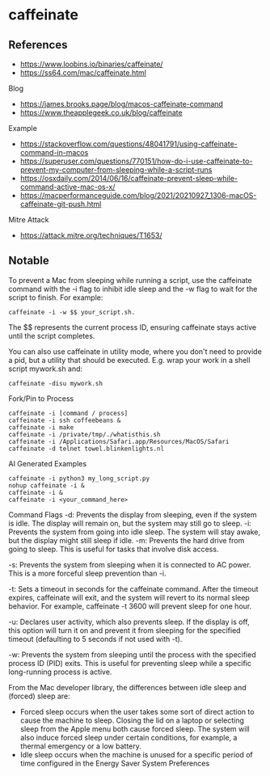 # caffeinate
## References
- https://www.loobins.io/binaries/caffeinate/
- https://ss64.com/mac/caffeinate.html

Blog
- https://james.brooks.page/blog/macos-caffeinate-command
- https://www.theapplegeek.co.uk/blog/caffeinate

Example
- https://stackoverflow.com/questions/48041791/using-caffeinate-command-in-macos
- https://superuser.com/questions/770151/how-do-i-use-caffeinate-to-prevent-my-computer-from-sleeping-while-a-script-runs
- https://osxdaily.com/2014/06/16/caffeinate-prevent-sleep-while-command-active-mac-os-x/
- https://macperformanceguide.com/blog/2021/20210927_1306-macOS-caffeinate-git-push.html

Mitre Attack
- https://attack.mitre.org/techniques/T1653/

## Notable

To prevent a Mac from sleeping while running a script, use the caffeinate command with the -i flag to inhibit idle sleep and the -w flag to wait for the script to finish. 
For example: 
```
caffeinate -i -w $$ your_script.sh. 
```
The $$ represents the current process ID, ensuring caffeinate stays active until the script completes. 


You can also use caffeinate in utility mode, where you don't need to provide a pid, but a utility that should be executed. 
E.g. wrap your work in a shell script mywork.sh and:
```
caffeinate -disu mywork.sh
```

Fork/Pin to Process
```
caffeinate -i [command / process]
caffeinate -i ssh coffeebeans &
caffeinate -i make
caffeinate -i /private/tmp/./whatisthis.sh
caffeinate -i /Applications/Safari.app/Resources/MacOS/Safari
caffeinate -d telnet towel.blinkenlights.nl
```

AI Generated Examples
```
caffeinate -i python3 my_long_script.py
nohup caffeinate -i &
caffeinate -i &
caffeinate -i <your_command_here>
```

Command Flags
-d: Prevents the display from sleeping, even if the system is idle. The display will remain on, but the system may still go to sleep.
-i: Prevents the system from going into idle sleep. The system will stay awake, but the display might still sleep if idle.
-m: Prevents the hard drive from going to sleep. This is useful for tasks that involve disk access. 

-s: Prevents the system from sleeping when it is connected to AC power. This is a more forceful sleep prevention than -i. 

-t: <timeout> Sets a timeout in seconds for the caffeinate command. After the timeout expires, caffeinate will exit, and the system will revert to its normal sleep behavior. For example, caffeinate -t 3600 will prevent sleep for one hour. 

-u: Declares user activity, which also prevents sleep. If the display is off, this option will turn it on and prevent it from sleeping for the specified timeout (defaulting to 5 seconds if not used with -t). 

-w: <pid> Prevents the system from sleeping until the process with the specified process ID (PID) exits. This is useful for preventing sleep while a specific long-running process is active. 


From the Mac developer library, the differences between idle sleep and (forced) sleep are:
- Forced sleep occurs when the user takes some sort of direct action to cause the machine to sleep. Closing the lid on a laptop or selecting sleep from the Apple menu both cause forced sleep. The system will also induce forced sleep under certain conditions, for example, a thermal emergency or a low battery.
- Idle sleep occurs when the machine is unused for a specific period of time configured in the Energy Saver System Preferences